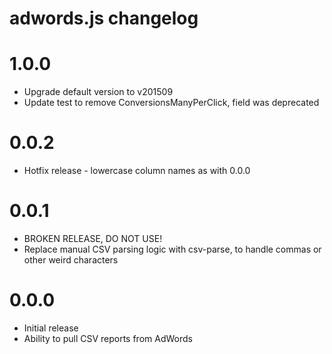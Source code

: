 adwords.js changelog
====================

# 1.0.0 #
- Upgrade default version to v201509
- Update test to remove ConversionsManyPerClick, field was deprecated

# 0.0.2 #
- Hotfix release - lowercase column names as with 0.0.0

# 0.0.1 #
- BROKEN RELEASE, DO NOT USE!
- Replace manual CSV parsing logic with csv-parse, to handle commas or
  other weird characters

# 0.0.0 #
- Initial release
- Ability to pull CSV reports from AdWords
